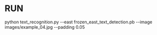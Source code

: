 # RUN

python text_recognition.py --east frozen_east_text_detection.pb --image images/example_04.jpg --padding 0.05

